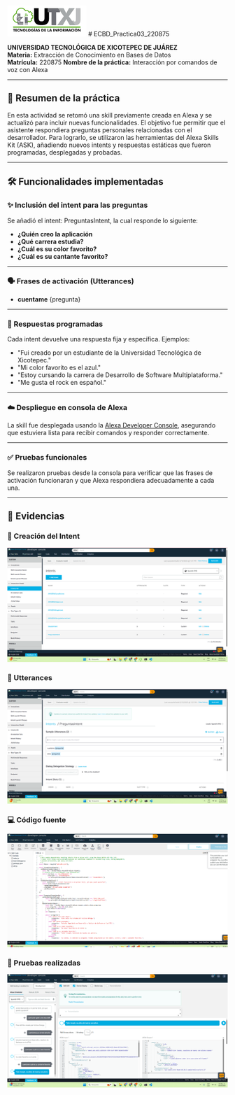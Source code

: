![](./img/TI.png) # ECBD_Practica03_220875

**UNIVERSIDAD TECNOLÓGICA DE XICOTEPEC DE JUÁREZ**  
**Materia:** Extracción de Conocimiento en Bases de Datos  
**Matrícula:** 220875 
**Nombre de la práctica:** Interacción por comandos de voz con Alexa

---

## 📝 Resumen de la práctica

En esta actividad se retomó una skill previamente creada en Alexa y se actualizó para incluir nuevas funcionalidades. El objetivo fue permitir que el asistente respondiera preguntas personales relacionadas con el desarrollador. Para lograrlo, se utilizaron las herramientas del Alexa Skills Kit (ASK), añadiendo nuevos intents y respuestas estáticas que fueron programadas, desplegadas y probadas.

---

## 🛠️ Funcionalidades implementadas

### ✨ Inclusión del intent para las preguntas

Se añadió el intent: PreguntasIntent, la cual responde lo siguiente:

- **¿Quién creo la aplicación**
- **¿Qué carrera estudia?**
- **¿Cuál es su color favorito?**
- **¿Cuál es su cantante favorito?**

---

### 🗣️ Frases de activación (Utterances)

- **cuentame** {pregunta}

---

### 💬 Respuestas programadas

Cada intent devuelve una respuesta fija y específica. Ejemplos:

- "Fui creado por un estudiante de la Universidad Tecnológica de Xicotepec."
- "Mi color favorito es el azul."
- "Estoy cursando la carrera de Desarrollo de Software Multiplataforma."
- "Me gusta el rock en español."

---

### ☁️ Despliegue en consola de Alexa

La skill fue desplegada usando la [Alexa Developer Console](https://developer.amazon.com/alexa/console/ask), asegurando que estuviera lista para recibir comandos y responder correctamente.

---

### ✅ Pruebas funcionales

Se realizaron pruebas desde la consola para verificar que las frases de activación funcionaran y que Alexa respondiera adecuadamente a cada una.

---

## 📸 Evidencias
### 🔧 Creación del Intent
![Intent](./img/Intent.png)

### 🔧 Utterances
![Utterance](./img/utterances.png)

### 💻 Código fuente
![Code](./img/code.png)

### 🧪 Pruebas realizadas
![Test](./img/pruebas.png)
